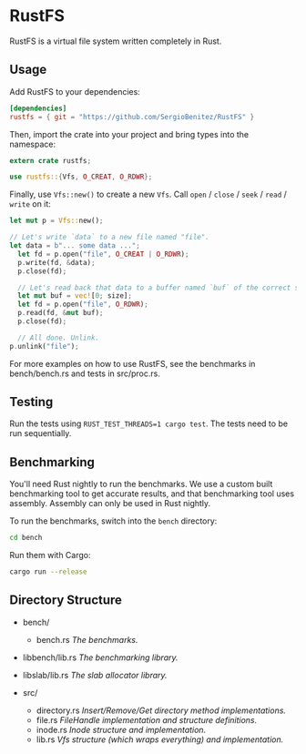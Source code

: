 RustFS
======

RustFS is a virtual file system written completely in Rust.

Usage
-----

Add RustFS to your dependencies:

```toml
[dependencies]
rustfs = { git = "https://github.com/SergioBenitez/RustFS" }
```

Then, import the crate into your project and bring types into the namespace:

```rust
extern crate rustfs;

use rustfs::{Vfs, O_CREAT, O_RDWR};
```

Finally, use `Vfs::new()` to create a new `Vfs`. Call `open` / `close` /
`seek` / `read` / `write` on it:

```rust
let mut p = Vfs::new();

// Let's write `data` to a new file named "file".
let data = b"... some data ...";
  let fd = p.open("file", O_CREAT | O_RDWR);
  p.write(fd, &data);
  p.close(fd);

  // Let's read back that data to a buffer named `buf` of the correct size.
  let mut buf = vec![0; size];
  let fd = p.open("file", O_RDWR);
  p.read(fd, &mut buf);
  p.close(fd);

  // All done. Unlink.
p.unlink("file");
```

For more examples on how to use RustFS, see the benchmarks in bench/bench.rs and
tests in src/proc.rs.

Testing
-------

Run the tests using `RUST_TEST_THREADS=1 cargo test`. The tests need to be run
sequentially.

Benchmarking
------------

You'll need Rust nightly to run the benchmarks. We use a custom built
benchmarking tool to get accurate results, and that benchmarking tool uses
assembly. Assembly can only be used in Rust nightly.

To run the benchmarks, switch into the `bench` directory:

```sh
cd bench
```

Run them with Cargo:

```sh
cargo run --release
```

Directory Structure
-------------------
* bench/
  * bench.rs _The benchmarks._

* libbench/lib.rs _The benchmarking library._

* libslab/lib.rs _The slab allocator library._

* src/
  * directory.rs _Insert/Remove/Get directory method implementations._
  * file.rs _FileHandle implementation and structure definitions._
  * inode.rs _Inode structure and implementation._
  * lib.rs _Vfs structure (which wraps everything) and implementation._

